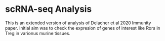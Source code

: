 # scRNA-seq Analysis
This is an extended version of analysis of Delacher et al 2020 Immunity paper. Initial aim was to check the expresion of genes of interest like Rora in Treg in varionus murine tissues.
